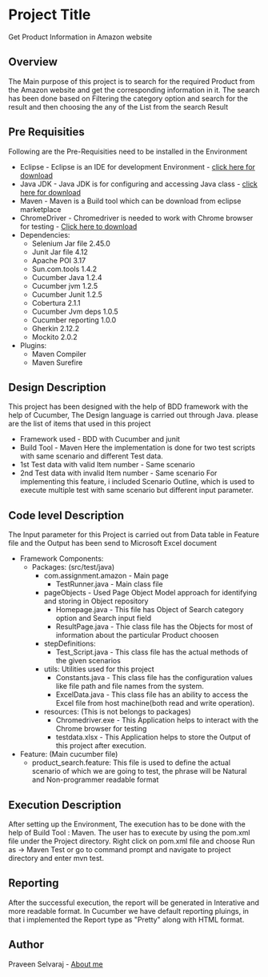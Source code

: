 # Project Title
Get Product Information in Amazon website
## Overview
The Main purpose of this project is to search for the required Product from the Amazon website and get the corresponding information in it.
The search has been done based on Filtering the category option and search for the result and then choosing the any of the List from the search Result
## Pre Requisities
Following are the Pre-Requisities need to be installed in the Environment
- Eclipse - Eclipse is an IDE for development Environment - [click here for download](https://www.eclipse.org/downloads/)
- Java JDK - Java JDK is for configuring and accessing Java class - [click here for download](http://www.oracle.com/technetwork/java/javase/downloads/jdk8-downloads-2133151.html)
- Maven - Maven is a Build tool which can be download from eclipse marketplace
- ChromeDriver - Chromedriver is needed to work with Chrome browser for testing - [Click here to download](https://sites.google.com/a/chromium.org/chromedriver/)
- Dependencies:
  - Selenium Jar file <version> 2.45.0 </version>
  - Junit Jar file <version> 4.12 </version>
  - Apache POI <version> 3.17 </version>
  - Sun.com.tools <version> 1.4.2 </version>
  - Cucumber Java <version> 1.2.4 </version>
  - Cucumber jvm <version> 1.2.5 </version>
  - Cucumber Junit <version> 1.2.5 </version>
  - Cobertura <version> 2.1.1 </version>
  - Cucumber Jvm deps <version> 1.0.5 </version>
  - Cucumber reporting <version> 1.0.0 </version>
  - Gherkin <version> 2.12.2 </version>
  - Mockito <version> 2.0.2 </version>
- Plugins:
  - Maven Compiler
  - Maven Surefire
## Design Description
This project has been designed with the help of BDD framework with the help of Cucumber, The Design language is carried out through Java. please are the list of items that used in this project
  - Framework used - BDD with Cucumber and junit
  - Build Tool - Maven
Here the implementation is done for two test scripts with same scenario and different Test data.
  - 1st Test data with valid Item number - Same scenario
  - 2nd Test data with invalid Item number - Same scenario
For implementing this feature, i included Scenario Outline, which is used to execute multiple test with same scenario but different input parameter.
## Code level Description
The Input parameter for this Project is carried out from Data table in Feature file and the Output has been send to Microsoft Excel document
  - Framework Components:
    - Packages: (src/test/java)
      - com.assignment.amazon - Main page
        - TestRunner.java - Main class file
      - pageObjects - Used Page Object Model approach for identifying and storing in Object repository
        - Homepage.java - This file has Object of Search category option and Search input field
        - ResultPage.java - Thie class file has the Objects for most of information about the particular Product choosen
      - stepDefinitions:
        - Test_Script.java - This class file has the actual methods of the given scenarios
      - utils: Utilities used for this project
        - Constants.java - This class file has the configuration values like file path and file names from the system.
        - ExcelData.java - This class file has an ability to access the Excel file from host machine(both read and write operation).
      - resources: (This is not belongs to packages)
        - Chromedriver.exe - This Application helps to interact with the Chrome browser for testing
        - testdata.xlsx - This Application helps to store the Output of this project after execution.
   - Feature: (Main cucumber file)
      - product_search.feature: This file is used to define the actual scenario of which we are going to test, the phrase will be Natural and Non-programmer readable format
## Execution Description
After setting up the Environment, The execution has to be done with the help of Build Tool : Maven.
The user has to execute by using the pom.xml file under the Project directory.
Right click on pom.xml file and choose Run as -> Maven Test or go to command prompt and navigate to project directory and enter mvn test.
## Reporting
After the successful execution, the report will be generated in Interative and more readable format.
In Cucumber we have default reporting pluings, in that i implemented the Report type as "Pretty" along with HTML format.
## Author
Praveen Selvaraj - [About me](https://github.com/ps442277)
